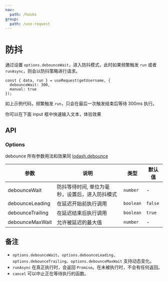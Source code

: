 ```yaml
---
nav:
  path: /hooks
group:
  path: /use-request
---
```


# 防抖

通过设置 `options.debounceWait`，进入防抖模式，此时如果频繁触发 `run` 或者 `runAsync`，则会以防抖策略进行请求。

```tsx | pure
const { data, run } = useRequest(getUsername, {
  debounceWait: 300,
  manual: true
});
```

如上示例代码，频繁触发 `run`，只会在最后一次触发结束后等待 300ms 执行。

你可以在下面 input 框中快速输入文本，体验效果

<code src="./example/debounce.tsx"></code>

## API

### Options

debounce 所有参数用法和效果同 [lodash.debounce](https://www.lodashjs.com/docs/lodash.debounce/)

| 参数             | 说明                                           | 类型      | 默认值  |
| ---------------- | ---------------------------------------------- | --------- | ------- |
| debounceWait     | 防抖等待时间, 单位为毫秒，设置后，进入防抖模式 | `number`  | -       |
| debounceLeading  | 在延迟开始前执行调用                           | `boolean` | `false` |
| debounceTrailing | 在延迟结束后执行调用                           | `boolean` | `true`  |
| debounceMaxWait  | 允许被延迟的最大值                             | `number`  | -       |

## 备注

- `options.debounceWait`、`options.debounceLeading`、`options.debounceTrailing`、`options.debounceMaxWait` 支持动态变化。
- `runAsync` 在真正执行时，会返回 `Promise`。在未被执行时，不会有任何返回。
- `cancel` 可以中止正在等待执行的函数。
